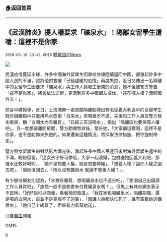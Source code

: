 ###  [:house:返回首頁](https://github.com/ourhimalayas/txt)
---

## 《武漢肺炎》提人權要求「礦泉水」！隔離女留學生遭嗆：這裡不是你家
`2020-03-16 13:41 GM15` [轉載自GNews](https://gnews.org/zh-hant/142615/)

![](https://s3-ap-northeast-1.amazonaws.com/news.guo.offload.media/wp-content/uploads/2020/03/16133819/phpJO82DF.jpg)


武漢疫情蔓延全球，許多中國海外留學生因學校停課陸續返回中國，卻激起許多中國人民的不滿，認為他們會讓「已經趨緩的疫情」再度失控，近日又傳出一名隔離中的女留學生因要求「礦泉水」與工作人員發生衝突的消息，她不但被警方警告「這不是你家」、將會依法送辦，更遭到許多中國網友撻伐，「還在喊人權？滾回國外去！」。

綜合中媒報導，近日，上海浦東一處旅館隔離點傳出有名從義大利返中的女留學生對於隔離點中只能用熱水壺燒「自來水」來喝表示不滿，先後和工作人員及警方發生衝突，稱「白開水內有雜質」、「已經三天沒喝水」，指出「隔離區也要保障人權吧」，且一度想要離開房間，警方勸導無效後，警告她，「大家都這樣喝，這裡不是你家，也不是給你來旅遊的，如果還有這種情況，將採取法律措施、把你強制帶走」。

警方與女留學生的對話影片曝光後，激起許多中國人民連日來對海外留學生返中的不滿，紛紛留言，「這女孩子好可憐哦，大家一起湊錢，包機送她回義大利吧，那裡水比較好喝呢」、「她不是想要人權，她是想要特權」、「想要人權？回你人權之國去吧」、「讓她滾回去」、「所以沒有礦泉水 就說不尊重人權？」。

有少部份網友則認為，「水裡有雜質，想喝礦泉水也不過分吧」、「想喝自己出錢請工作人員買吧」、「旅館一般不是都會有付費礦泉水嗎？」，但馬上有其他網友表示不認同，「好好說可以商量，看看她的態度」、「我在家也喝礦泉水，隔離期間，還是喝的白開水，這並不是克服不了的事」、「醫護人員都快忙死了，誰有空幫她送礦泉水」、「她自己上網買了，但誰有力氣幫她送」。

引自[自由時報](https://news.ltn.com.tw/news/world/breakingnews/3101698)

GM15

0
